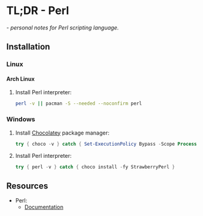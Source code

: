 # TL;DR - Perl

*- personal notes for Perl scripting language.*

## Installation

### Linux

#### Arch Linux

1. Install Perl interpreter:
    ```sh
    perl -v || pacman -S --needed --noconfirm perl
    ```

### Windows

1. Install [Chocolatey](https://github.com/chocolatey/choco) package manager:
    ```powershell
    try { choco -v } catch { Set-ExecutionPolicy Bypass -Scope Process -Force ; [System.Net.ServicePointManager]::SecurityProtocol = [System.Net.ServicePointManager]::SecurityProtocol -bor 3072 ; Invoke-Expression ((New-Object System.Net.WebClient).DownloadString('https://community.chocolatey.org/install.ps1')) }
    ```
2. Install Perl interpreter:
    ```powershell
    try { perl -v } catch { choco install -fy StrawberryPerl }
    ```

## Resources

- Perl:
    - [Documentation](https://perldoc.perl.org)
